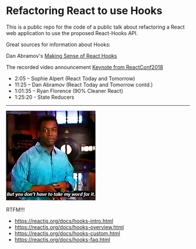 # Refactoring React to use Hooks

This is a public repo for the code of a public talk about refactoring a React web application to use the proposed React-Hooks API.


Great sources for information about Hooks:

Dan Abramov's [Making Sense of React Hooks](https://medium.com/@dan_abramov/making-sense-of-react-hooks-fdbde8803889)

The recorded video announcement [Keynote from ReactConf2018](https://www.youtube.com/watch?v=dpw9EHDh2bM)
* 2:05 – Sophie Alpert (React Today and Tomorrow)
* 11:25 – Dan Abramov (React Today and Tomorrow contd.)
* 1:01:35 – Ryan Florence (90% Cleaner React)﻿
* 1:25:20 - State Reducers

---

![Don't listen to me](https://github.com/r-i-c-h/Refactoring-with-React-Hooks/blob/master/secret-stuff/trust-geordi.gif "Trust Geordi")

RTFM!!!

* https://reactjs.org/docs/hooks-intro.html
* https://reactjs.org/docs/hooks-overview.html
* https://reactjs.org/docs/hooks-custom.html
* https://reactjs.org/docs/hooks-faq.html